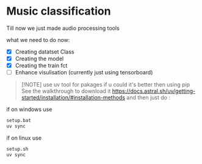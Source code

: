 # Music classification

Till now we just made audio processing tools

what we need to do now:

- [x] Creating datatset Class
- [x] Creating the model
- [x] Creating the train fct
- [ ] Enhance visulisation (currently just using tensorboard)

> [!NOTE] use uv tool for pakages if u could it's better then using pip
> See the walkthrough to download it <https://docs.astral.sh/uv/getting-started/installation/#installation-methods>
> and then just do :

if on windows use

```bat
setup.bat
uv sync
```

if on linux use

```bash
setup.sh
uv sync
```

